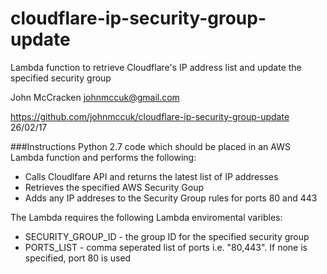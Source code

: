 # cloudflare-ip-security-group-update
Lambda function to retrieve Cloudflare's IP address list and update the specified security group

John McCracken
johnmccuk@gmail.com

https://github.com/johnmccuk/cloudflare-ip-security-group-update
26/02/17

###Instructions
Python 2.7 code which should be placed in an AWS Lambda function and performs the following:
* Calls Cloudlfare API and returns the latest list of IP addresses
* Retrieves the specified AWS Security Goup
* Adds any IP addreses to the Security Group rules for ports 80 and 443

The Lambda requires the following Lambda enviromental varibles:
* SECURITY_GROUP_ID - the group ID for the specified security group
* PORTS_LIST - comma seperated list of ports i.e. "80,443". If none is specified, port 80 is used

